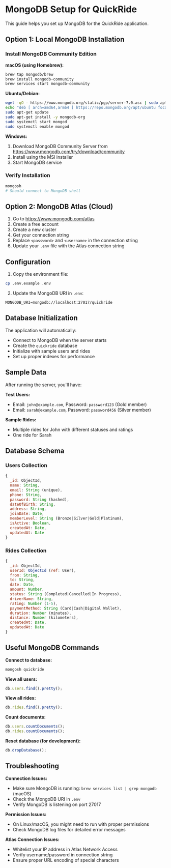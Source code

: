 # MongoDB Setup for QuickRide

This guide helps you set up MongoDB for the QuickRide application.

## Option 1: Local MongoDB Installation

### Install MongoDB Community Edition

**macOS (using Homebrew):**

```bash
brew tap mongodb/brew
brew install mongodb-community
brew services start mongodb-community
```

**Ubuntu/Debian:**

```bash
wget -qO - https://www.mongodb.org/static/pgp/server-7.0.asc | sudo apt-key add -
echo "deb [ arch=amd64,arm64 ] https://repo.mongodb.org/apt/ubuntu focal/mongodb-org/7.0 multiverse" | sudo tee /etc/apt/sources.list.d/mongodb-org-7.0.list
sudo apt-get update
sudo apt-get install -y mongodb-org
sudo systemctl start mongod
sudo systemctl enable mongod
```

**Windows:**

1. Download MongoDB Community Server from https://www.mongodb.com/try/download/community
2. Install using the MSI installer
3. Start MongoDB service

### Verify Installation

```bash
mongosh
# Should connect to MongoDB shell
```

## Option 2: MongoDB Atlas (Cloud)

1. Go to https://www.mongodb.com/atlas
2. Create a free account
3. Create a new cluster
4. Get your connection string
5. Replace `<password>` and `<username>` in the connection string
6. Update your `.env` file with the Atlas connection string

## Configuration

1. Copy the environment file:

```bash
cp .env.example .env
```

2. Update the MongoDB URI in `.env`:

```env
MONGODB_URI=mongodb://localhost:27017/quickride
```

## Database Initialization

The application will automatically:

- Connect to MongoDB when the server starts
- Create the `quickride` database
- Initialize with sample users and rides
- Set up proper indexes for performance

## Sample Data

After running the server, you'll have:

**Test Users:**

- Email: `john@example.com`, Password: `password123` (Gold member)
- Email: `sarah@example.com`, Password: `password456` (Silver member)

**Sample Rides:**

- Multiple rides for John with different statuses and ratings
- One ride for Sarah

## Database Schema

### Users Collection

```javascript
{
  _id: ObjectId,
  name: String,
  email: String (unique),
  phone: String,
  password: String (hashed),
  dateOfBirth: String,
  address: String,
  joinDate: Date,
  memberLevel: String (Bronze|Silver|Gold|Platinum),
  isActive: Boolean,
  createdAt: Date,
  updatedAt: Date
}
```

### Rides Collection

```javascript
{
  _id: ObjectId,
  userId: ObjectId (ref: User),
  from: String,
  to: String,
  date: Date,
  amount: Number,
  status: String (Completed|Cancelled|In Progress),
  driverName: String,
  rating: Number (1-5),
  paymentMethod: String (Card|Cash|Digital Wallet),
  duration: Number (minutes),
  distance: Number (kilometers),
  createdAt: Date,
  updatedAt: Date
}
```

## Useful MongoDB Commands

**Connect to database:**

```bash
mongosh quickride
```

**View all users:**

```javascript
db.users.find().pretty();
```

**View all rides:**

```javascript
db.rides.find().pretty();
```

**Count documents:**

```javascript
db.users.countDocuments();
db.rides.countDocuments();
```

**Reset database (for development):**

```javascript
db.dropDatabase();
```

## Troubleshooting

**Connection Issues:**

- Make sure MongoDB is running: `brew services list | grep mongodb` (macOS)
- Check the MongoDB URI in `.env`
- Verify MongoDB is listening on port 27017

**Permission Issues:**

- On Linux/macOS, you might need to run with proper permissions
- Check MongoDB log files for detailed error messages

**Atlas Connection Issues:**

- Whitelist your IP address in Atlas Network Access
- Verify username/password in connection string
- Ensure proper URL encoding of special characters
